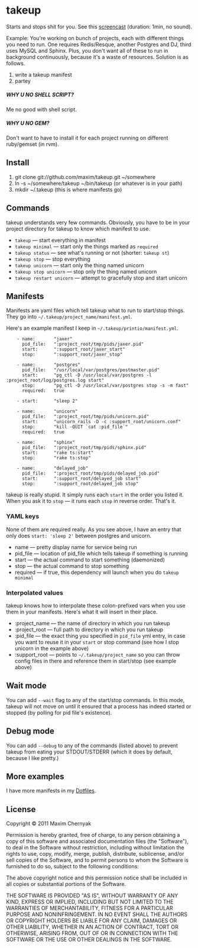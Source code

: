 takeup
======

Starts and stops shit for you. See this [screencast](http://www.screenr.com/BzJ) (duration: 1min, no sound).

Example: You're working on bunch of projects, each with different things you need to run. One requires Redis/Resque, another Postgres and DJ, third uses MySQL and Sphinx. Plus, you don't want all of these to run in background continuously, because it's a waste of resources. Solution is as follows.

1. write a takeup manifest
2. partey

##### WHY U NO SHELL SCRIPT?

Me no good with shell script.

##### WHY U NO GEM?

Don't want to have to install it for each project running on different ruby/gemset (in rvm).

## Install

1. git clone git://github.com/maxim/takeup.git ~/somewhere
2. ln -s ~/somewhere/takeup ~/bin/takeup (or whatever is in your path)
3. mkdir ~/.takeup (this is where manifests go)

## Commands

takeup understands very few commands. Obviously, you have to be in your project directory for takeup to know which manifest to use.

- `takeup` — start everything in manifest
- `takeup minimal` — start only the things marked as `required`
- `takeup status` — see what's running or not (shorter: `takeup st`)
- `takeup stop` — stop everything
- `takeup unicorn` — start only the thing named unicorn
- `takeup stop unicorn` — stop only the thing named unicorn
- `takeup restart unicorn` — attempt to gracefully stop and start unicorn

## Manifests

Manifests are yaml files which tell takeup what to run to start/stop things. They go into `~/.takeup/project_name/manifest.yml`.

Here's an example manifest I keep in `~/.takeup/printio/manifest.yml`.

		- name:       "jaxer"
		  pid_file:   ":project_root/tmp/pids/jaxer.pid"
		  start:      ":support_root/jaxer_start"
		  stop:       ":support_root/jaxer_stop"

		- name:       "postgres"
		  pid_file:   "/usr/local/var/postgres/postmaster.pid"
		  start:      "pg_ctl -D /usr/local/var/postgres -l :project_root/log/postgres.log start"
		  stop:       "pg_ctl -D /usr/local/var/postgres stop -s -m fast"
		  required:   true

		- start:      "sleep 2"

		- name:       "unicorn"
		  pid_file:   ":project_root/tmp/pids/unicorn.pid"
		  start:      "unicorn_rails -D -c :support_root/unicorn.conf"
		  stop:       "kill -QUIT `cat :pid_file`"
		  required:   true

		- name:       "sphinx"
		  pid_file:   ":project_root/tmp/pids/sphinx.pid"
		  start:      "rake ts:start"
		  stop:       "rake ts:stop"

		- name:       "delayed_job"
		  pid_file:   ":project_root/tmp/pids/delayed_job.pid"
		  start:      ":support_root/delayed_job start"
		  stop:       ":support_root/delayed_job stop"

takeup is really stupid. It simply runs each `start` in the order you listed it. When you ask it to `stop` — it runs each `stop` in reverse order. That's it.

### YAML keys

None of them are required really. As you see above, I have an entry that only does `start: 'sleep 2'` between postgres and unicorn.

- name — pretty display name for service being run
- pid\_file — location of pid_file which tells takeup if something is running
- start — the actual command to start something (daemonized)
- stop — the actual command to stop something
- required — if true, this dependency will launch when you do `takeup minimal`

### Interpolated values

takeup knows how to interpolate these colon-prefixed vars when you use them in your manifests. Here's what it will insert in their place.

- :project\_name — the name of directory in which you run takeup
- :project\_root — full path to directory in which you run takeup
- :pid\_file	— the exact thing you specified in `pid_file` yml entry, in case you want to reuse it in your `start`  or stop command (see how I stop unicorn in the example above)
- :support\_root — points to `~/.takeup/project_name` so you can throw config files in there and reference them in start/stop (see example above)

## Wait mode

You can add `--wait` flag to any of the start/stop commands. In this mode, takeup will not move on until it ensured that a process has indeed started or stopped (by polling for pid file's existence).

## Debug mode

You can add `--debug` to any of the commands (listed above) to prevent takeup from eating your STDOUT/STDERR (which it does by default, because I like pretty.)

## More examples

I have more manifests in my [Dotfiles](https://github.com/maxim/dotfiles/tree/master/takeup).

## License

Copyright © 2011 Maxim Chernyak

Permission is hereby granted, free of charge, to any person obtaining a copy of this software and associated documentation files (the "Software"), to deal in the Software without restriction, including without limitation the rights to use, copy, modify, merge, publish, distribute, sublicense, and/or sell copies of the Software, and to permit persons to whom the Software is furnished to do so, subject to the following conditions:

The above copyright notice and this permission notice shall be included in all copies or substantial portions of the Software.

THE SOFTWARE IS PROVIDED "AS IS", WITHOUT WARRANTY OF ANY KIND, EXPRESS OR IMPLIED, INCLUDING BUT NOT LIMITED TO THE WARRANTIES OF MERCHANTABILITY, FITNESS FOR A PARTICULAR PURPOSE AND NONINFRINGEMENT. IN NO EVENT SHALL THE AUTHORS OR COPYRIGHT HOLDERS BE LIABLE FOR ANY CLAIM, DAMAGES OR OTHER LIABILITY, WHETHER IN AN ACTION OF CONTRACT, TORT OR OTHERWISE, ARISING FROM, OUT OF OR IN CONNECTION WITH THE SOFTWARE OR THE USE OR OTHER DEALINGS IN THE SOFTWARE.